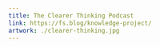 ```yaml
---
title: The Clearer Thinking Podcast
link: https://fs.blog/knowledge-project/
artwork: ./clearer-thinking.jpg
---
```

